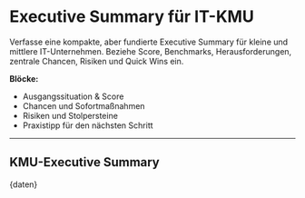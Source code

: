 # Executive Summary für IT-KMU

Verfasse eine kompakte, aber fundierte Executive Summary für kleine und mittlere IT-Unternehmen. Beziehe Score, Benchmarks, Herausforderungen, zentrale Chancen, Risiken und Quick Wins ein.

**Blöcke:**
- Ausgangssituation & Score
- Chancen und Sofortmaßnahmen
- Risiken und Stolpersteine
- Praxistipp für den nächsten Schritt

---

## KMU-Executive Summary

{daten}
